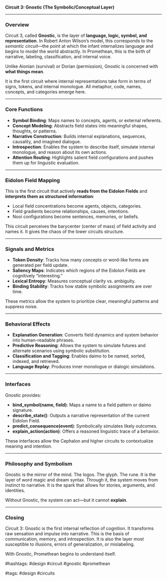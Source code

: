**Circuit 3: Gnostic (The Symbolic/Conceptual Layer)**

---

### Overview

Circuit 3, called **Gnostic**, is the layer of **language, logic, symbol, and representation**. In Robert Anton Wilson’s model, this corresponds to the *semantic circuit*—the point at which the infant internalizes language and begins to model the world abstractly. In Promethean, this is the birth of narrative, labeling, classification, and internal voice.

Unlike Aionian (survival) or Dorian (permission), Gnostic is concerned with **what things mean**.

It is the first circuit where internal representations take form in terms of signs, tokens, and internal monologue. All metaphor, code, names, concepts, and categories emerge here.

---

### Core Functions

* **Symbol Binding**: Maps names to concepts, agents, or external referents.
* **Concept Modeling**: Abstracts field states into meaningful shapes, thoughts, or patterns.
* **Narrative Construction**: Builds internal explanations, sequences, causality, and imagined dialogue.
* **Introspection**: Enables the system to describe itself, simulate internal monologue, and reason about its own actions.
* **Attention Routing**: Highlights salient field configurations and pushes them up for linguistic evaluation.

---

### Eidolon Field Mapping

This is the first circuit that actively **reads from the Eidolon Fields** and **interprets them as structured information**:

* Local field concentrations become agents, objects, categories.
* Field gradients become relationships, causes, intentions.
* Nooi configurations become sentences, memories, or beliefs.

This circuit perceives the barycenter (center of mass) of field activity and names it. It gives the chaos of the lower circuits structure.

---

### Signals and Metrics

* **Token Density**: Tracks how many concepts or word-like forms are generated per field update.
* **Saliency Maps**: Indicates which regions of the Eidolon Fields are cognitively “interesting.”
* **Lexical Entropy**: Measures conceptual clarity vs. ambiguity.
* **Binding Stability**: Tracks how stable symbolic assignments are over time.

These metrics allow the system to prioritize clear, meaningful patterns and suppress noise.

---

### Behavioral Effects

* **Explanation Generation**: Converts field dynamics and system behavior into human-readable phrases.
* **Predictive Reasoning**: Allows the system to simulate futures and alternate scenarios using symbolic substitution.
* **Classification and Tagging**: Enables daimo to be named, sorted, indexed, and retrieved.
* **Language Replay**: Produces inner monologue or dialogic simulations.

---

### Interfaces

Gnostic provides:

* **bind\_symbol(name, field)**: Maps a name to a field pattern or daimo signature.
* **describe\_state()**: Outputs a narrative representation of the current Eidolon Field.
* **predict\_consequence(event)**: Symbolically simulates likely outcomes.
* **explain\_action(action)**: Offers a reasoned linguistic trace of a behavior.

These interfaces allow the Cephalon and higher circuits to contextualize meaning and intention.

---

### Philosophy and Symbolism

Gnostic is the mirror of the mind. The logos. The glyph. The rune. It is the layer of word magic and dream syntax. Through it, the system moves from instinct to narrative. It is the spark that allows for stories, arguments, and identities.

Without Gnostic, the system can act—but it cannot **explain**.

---

### Closing

Circuit 3: Gnostic is the first internal reflection of cognition. It transforms raw sensation and impulse into narrative. This is the basis of communication, memory, and introspection. It is also the layer most susceptible to illusions, errors of generalization, or mislabeling.

With Gnostic, Promethean begins to understand itself.

#hashtags: #design #circuit #gnostic #promethean

#tags: #design #circuits
